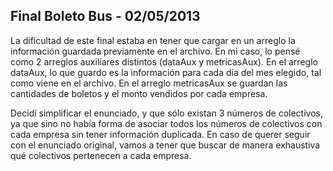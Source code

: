 ## Final Boleto Bus - 02/05/2013

La dificultad de este final estaba en tener que cargar en un arreglo la información guardada previamente en el archivo. En mi caso, lo pensé como 2 arreglos auxiliares distintos (dataAux y metricasAux). En el arreglo dataAux, lo que guardo es la información para cada día del mes elegido, tal como viene en el archivo. En el arreglo metricasAux se guardan las cantidades de boletos y el monto vendidos por cada empresa.

Decidí simplificar el enunciado, y que sólo existan 3 números de colectivos, ya que sino no había forma de asociar todos los números de colectivos con cada empresa sin tener información duplicada. En caso de querer seguir con el enunciado original, vamos a tener que buscar de manera exhaustiva qué colectivos pertenecen a cada empresa.